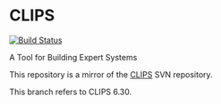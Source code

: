 # CLIPS

[![Build Status](https://travis-ci.org/noxdafox/clips.svg?branch=63x)](https://travis-ci.org/noxdafox/clips)

A Tool for Building Expert Systems

This repository is a mirror of the [CLIPS](http://www.clipsrules.net/) SVN repository.

This branch refers to CLIPS 6.30.
